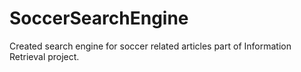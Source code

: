 # SoccerSearchEngine
Created search engine for soccer related articles part of Information Retrieval project.
